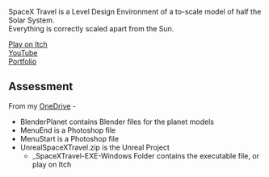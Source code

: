 SpaceX Travel is a Level Design Environment of a to-scale model of half the Solar System.\
Everything is correctly scaled apart from the Sun.

[Play on Itch](https://yuchingho.itch.io/spacex-travel)\
[YouTube](https://youtu.be/EmloSZn0GBQ)\
[Portfolio](https://yuchingho.com/)

## Assessment

From my [OneDrive](https://1drv.ms/f/s!Aop7ymLBugIgggZxG_xmA6VxAnZd) -
- BlenderPlanet contains Blender files for the planet models
- MenuEnd is a Photoshop file
- MenuStart is a Photoshop file
- UnrealSpaceXTravel.zip is the Unreal Project
    - _SpaceXTravel-EXE-Windows Folder contains the executable file, or play on Itch